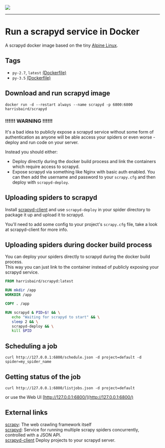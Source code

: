 [![](https://images.microbadger.com/badges/image/harrisbaird/scrapyd.svg)](https://microbadger.com/images/harrisbaird/scrapyd "Get your own image badge on microbadger.com")

---

# Run a scrapyd service in Docker

A scrapyd docker image based on the tiny [Alpine Linux](https://hub.docker.com/_/alpine/).

## Tags
* `py-2.7`, `latest` [(Dockerfile)](https://github.com/harrisbaird/docker-scrapyd/blob/master/py2.7/Dockerfile)
* `py-3.5` [(Dockerfile)](https://github.com/harrisbaird/docker-scrapyd/blob/master/py3.5/Dockerfile)

## Download and run scrapyd image
    docker run -d --restart always --name scrapyd -p 6800:6800 harrisbaird/scrapyd

### !!!!!! WARNING !!!!!!
It's a bad idea to publicly expose a scrapyd service without some form of authentication as anyone will be able access your spiders or even worse - deploy and run code on your server.

Instead you should either:
* Deploy directly during the docker build process and link the containers which require access to scrapyd.
* Expose scrapyd via something like Nginx with basic auth enabled. You can then add the username and password to your `scrapy.cfg` and then deploy with `scrapyd-deploy`.

## Uploading spiders to scrapyd
Install [scrapyd-client](https://github.com/scrapy/scrapyd-client) and use `scrapyd-deploy` in your spider directory to package it up and upload it to scrapyd.

You'll need to add some config to your project's `scrapy.cfg` file, take a look at scrapyd-client for more info.

## Uploading spiders during docker build process
You can deploy your spiders directly to scrapyd during the docker build process.  
This way you can just link to the container instead of publicly exposing your scrapyd service.

```dockerfile
FROM harrisbaird/scrapyd:latest

RUN mkdir /app
WORKDIR /app

COPY . /app

RUN scrapyd & PID=$! && \
   echo "Waiting for scrapyd to start" && \
   sleep 2 && \
   scrapyd-deploy && \
   kill $PID
```

## Scheduling a job
    curl http://127.0.0.1:6800/schedule.json -d project=default -d spider=my_spider_name

## Getting status of the job
    curl http://127.0.0.1:6800/listjobs.json -d project=default

or use the Web UI [http://127.0.0.1:6800/](http://127.0.0.1:6800/)

## External links

[scrapy](http://scrapy.readthedocs.org/en/latest/): The web crawling framework itself  
[scrapyd](http://scrapyd.readthedocs.org/en/latest/): Service for running multiple scrapy spiders concurrently, controlled with a JSON API.   
[scrapyd-client](https://github.com/scrapy/scrapyd-client) Deploy projects to your scrapyd server.
